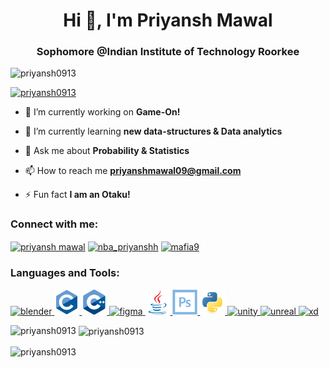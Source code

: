 <h1 align="center">Hi 👋, I'm Priyansh Mawal</h1>
<h3 align="center">Sophomore @Indian Institute of Technology Roorkee</h3>

<p align="left"> <img src="https://komarev.com/ghpvc/?username=priyansh0913&label=Profile%20views&color=0e75b6&style=flat" alt="priyansh0913" /> </p>

<p align="left"> <a href="https://github.com/ryo-ma/github-profile-trophy"><img src="https://github-profile-trophy.vercel.app/?username=priyansh0913" alt="priyansh0913" /></a> </p>

- 🔭 I’m currently working on **Game-On!**

- 🌱 I’m currently learning **new data-structures & Data analytics**

- 💬 Ask me about **Probability & Statistics**

- 📫 How to reach me **priyanshmawal09@gmail.com**

- ⚡ Fun fact **I am an Otaku!**

<h3 align="left">Connect with me:</h3>
<p align="left">
<a href="https://linkedin.com/in/priyansh mawal" target="blank"><img align="center" src="https://raw.githubusercontent.com/rahuldkjain/github-profile-readme-generator/master/src/images/icons/Social/linked-in-alt.svg" alt="priyansh mawal" height="30" width="40" /></a>
<a href="https://instagram.com/nba_priyanshh" target="blank"><img align="center" src="https://raw.githubusercontent.com/rahuldkjain/github-profile-readme-generator/master/src/images/icons/Social/instagram.svg" alt="nba_priyanshh" height="30" width="40" /></a>
<a href="https://www.codechef.com/users/mafia9" target="blank"><img align="center" src="https://cdn.jsdelivr.net/npm/simple-icons@3.1.0/icons/codechef.svg" alt="mafia9" height="30" width="40" /></a>
</p>

<h3 align="left">Languages and Tools:</h3>
<p align="left"> <a href="https://www.blender.org/" target="_blank" rel="noreferrer"> <img src="https://download.blender.org/branding/community/blender_community_badge_white.svg" alt="blender" width="40" height="40"/> </a> <a href="https://www.cprogramming.com/" target="_blank" rel="noreferrer"> <img src="https://raw.githubusercontent.com/devicons/devicon/master/icons/c/c-original.svg" alt="c" width="40" height="40"/> </a> <a href="https://www.w3schools.com/cpp/" target="_blank" rel="noreferrer"> <img src="https://raw.githubusercontent.com/devicons/devicon/master/icons/cplusplus/cplusplus-original.svg" alt="cplusplus" width="40" height="40"/> </a> <a href="https://www.figma.com/" target="_blank" rel="noreferrer"> <img src="https://www.vectorlogo.zone/logos/figma/figma-icon.svg" alt="figma" width="40" height="40"/> </a> <a href="https://www.java.com" target="_blank" rel="noreferrer"> <img src="https://raw.githubusercontent.com/devicons/devicon/master/icons/java/java-original.svg" alt="java" width="40" height="40"/> </a> <a href="https://www.photoshop.com/en" target="_blank" rel="noreferrer"> <img src="https://raw.githubusercontent.com/devicons/devicon/master/icons/photoshop/photoshop-line.svg" alt="photoshop" width="40" height="40"/> </a> <a href="https://www.python.org" target="_blank" rel="noreferrer"> <img src="https://raw.githubusercontent.com/devicons/devicon/master/icons/python/python-original.svg" alt="python" width="40" height="40"/> </a> <a href="https://unity.com/" target="_blank" rel="noreferrer"> <img src="https://www.vectorlogo.zone/logos/unity3d/unity3d-icon.svg" alt="unity" width="40" height="40"/> </a> <a href="https://unrealengine.com/" target="_blank" rel="noreferrer"> <img src="https://raw.githubusercontent.com/kenangundogan/fontisto/036b7eca71aab1bef8e6a0518f7329f13ed62f6b/icons/svg/brand/unreal-engine.svg" alt="unreal" width="40" height="40"/> </a> <a href="https://www.adobe.com/products/xd.html" target="_blank" rel="noreferrer"> <img src="https://cdn.worldvectorlogo.com/logos/adobe-xd.svg" alt="xd" width="40" height="40"/> </a> </p>

<p><img align="left" src="https://github-readme-stats.vercel.app/api/top-langs?username=priyansh0913&show_icons=true&locale=en&layout=compact" alt="priyansh0913" /></p>

<p>&nbsp;<img align="center" src="https://github-readme-stats.vercel.app/api?username=priyansh0913&show_icons=true&locale=en" alt="priyansh0913" /></p>

<p><img align="center" src="https://github-readme-streak-stats.herokuapp.com/?user=priyansh0913&" alt="priyansh0913" /></p>
